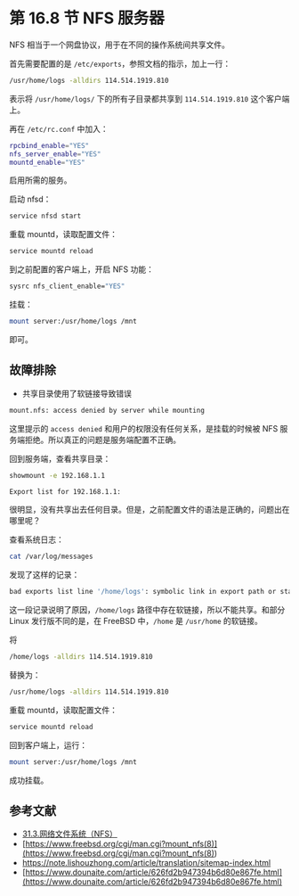 # 第 16.8 节 NFS 服务器

NFS 相当于一个网盘协议，用于在不同的操作系统间共享文件。

首先需要配置的是 `/etc/exports`，参照文档的指示，加上一行：

```sh
/usr/home/logs -alldirs 114.514.1919.810
```

表示将 `/usr/home/logs/` 下的所有子目录都共享到 `114.514.1919.810` 这个客户端上。

再在 `/etc/rc.conf` 中加入：

```sh
rpcbind_enable="YES"
nfs_server_enable="YES"
mountd_enable="YES"
```
启用所需的服务。

启动 nfsd：

```sh
service nfsd start
```
重载 mountd，读取配置文件：

```sh
service mountd reload
```
到之前配置的客户端上，开启 NFS 功能：

```sh
sysrc nfs_client_enable="YES"
```
挂载：

```sh
mount server:/usr/home/logs /mnt
```
即可。

## 故障排除

 - 共享目录使用了软链接导致错误


```sh
mount.nfs: access denied by server while mounting
```
这里提示的 `access denied` 和用户的权限没有任何关系，是挂载的时候被 NFS 服务端拒绝。所以真正的问题是服务端配置不正确。

回到服务端，查看共享目录：

```sh
showmount -e 192.168.1.1
```

```sh
Export list for 192.168.1.1:
```
很明显，没有共享出去任何目录。但是，之前配置文件的语法是正确的，问题出在哪里呢？

查看系统日志：

```sh
cat /var/log/messages
```
发现了这样的记录：

```sh
bad exports list line '/home/logs': symbolic link in export path or statfs failed
```
这一段记录说明了原因，`/home/logs` 路径中存在软链接，所以不能共享。和部分 Linux 发行版不同的是，在 FreeBSD 中，`/home` 是 `/usr/home` 的软链接。


将

```sh
/home/logs -alldirs 114.514.1919.810
```


替换为：


```sh
/usr/home/logs -alldirs 114.514.1919.810
```
重载 mountd，读取配置文件：

```sh
service mountd reload
```
回到客户端上，运行：

```sh
mount server:/usr/home/logs /mnt
```
成功挂载。

## 参考文献

- [31.3.网络文件系统（NFS）](https://handbook.bsdcn.org/di-31-zhang-wang-luo-fu-wu-qi/31.3.-wang-luo-wen-jian-xi-tong-nfs.html)
- [https://www.freebsd.org/cgi/man.cgi?mount_nfs(8)](<https://www.freebsd.org/cgi/man.cgi?mount_nfs(8)>)
- <https://note.lishouzhong.com/article/translation/sitemap-index.html>
- [https://www.dounaite.com/article/626fd2b947394b6d80e867fe.html](https://www.dounaite.com/article/626fd2b947394b6d80e867fe.html)

